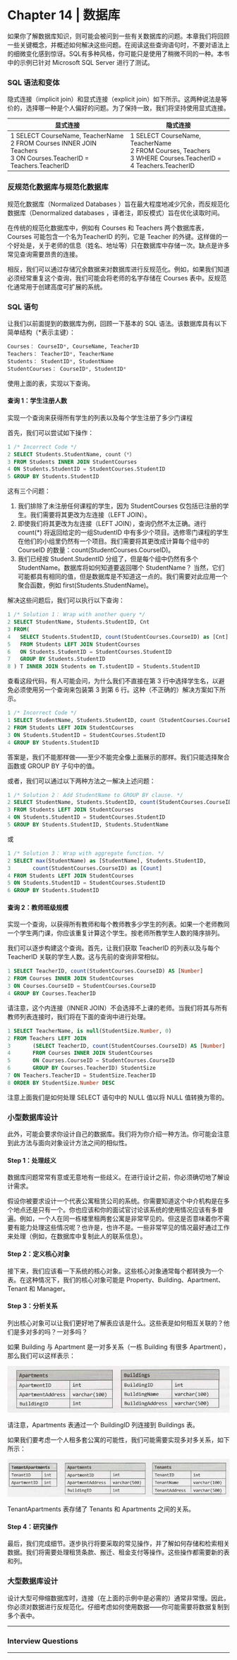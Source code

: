 # Chapter 14 | 数据库

如果你了解数据库知识，则可能会被问到一些有关数据库的问题。本章我们将回顾一些关键概念，并概述如何解决这些问题。在阅读这些查询语句时，不要对语法上的细微变化感到惊讶。SQL有多种风格，你可能只是使用了稍微不同的一种。本书中的示例已针对 Microsoft SQL Server 进行了测试。

### SQL 语法和变体

隐式连接（implicit join）和显式连接（explicit join）如下所示。这两种说法是等价的，选择哪一种是个人偏好的问题。为了保持一致，我们将坚持使用显式连接。

| 显式连接                                                     | 隐式连接                                                     |
| ------------------------------------------------------------ | ------------------------------------------------------------ |
| 1 SELECT CourseName, TeacherName <br/>2 FROM Courses INNER JOIN Teachers<br/>3 ON Courses.TeacherID = Teachers.TeacherID | 1 SELECT CourseName, TeacherName<br/>2 FROM   Courses, Teachers<br/>3 WHERE Courses.TeacherID =<br/>4               Teachers.TeacherID |

### 反规范化数据库与规范化数据库

规范化数据库（Normalized Databases ）旨在最大程度地减少冗余，而反规范化数据库（Denormalized databases ，译者注，即反模式）旨在优化读取时间。

在传统的规范化数据库中，例如有 Courses 和 Teachers 两个数据库表，Courses 可能包含一个名为TeacherID 的列，它是 Teacher 的外键。这样做的一个好处是，关于老师的信息（姓名、地址等）只在数据库中存储一次。缺点是许多常见查询需要昂贵的连接。

相反，我们可以通过存储冗余数据来对数据库进行反规范化。例如，如果我们知道必须经常重复这个查询，我们可能会将老师的名字存储在 Courses 表中。反规范化通常用于创建高度可扩展的系统。

### SQL 语句

让我们以前面提到的数据库为例，回顾一下基本的 SQL 语法。该数据库具有以下简单结构（*表示主键）：

```sql
Courses： CourseID*, CourseName, TeacherID 
Teachers： TeacherID*, TeacherName 
Students： StudentID*, StudentName
StudentCourses： CourseID*, StudentID*
```

使用上面的表，实现以下查询。

#### 查询 1：学生注册人数

实现一个查询来获得所有学生的列表以及每个学生注册了多少门课程

首先，我们可以尝试如下操作：

```sql
1 /* Incorrect Code */
2 SELECT Students.StudentName, count（*）
3 FROM Students INNER JOIN StudentCourses
4 ON Students.StudentID = StudentCourses.StudentID 
5 GROUP BY Students.StudentID
```

这有三个问题：

1. 我们排除了未注册任何课程的学生，因为 StudentCourses 仅包括已注册的学生。我们需要将其更改为左连接（LEFT JOIN）。
2. 即使我们将其更改为左连接（LEFT JOIN），查询仍然不太正确。进行 count(*) 将返回给定的一组StudentID 中有多少个项目。选修零门课程的学生在他们的小组里仍然有一个项目。我们需要将其更改成计算每个组中的 CourseID 的数量：count(StudentCourses.CourseID)。
3. 我们已经按 Student.StudentID 分组了，但是每个组中仍然有多个 StudentName。数据库将如何知道要返回哪个 StudentName？ 当然，它们可能都具有相同的值，但是数据库是不知道这一点的。我们需要对此应用一个聚合函数，例如 first(Students.StudentName)。

解决这些问题后，我们可以执行以下查询：

```sql
1 /* Solution 1： Wrap with another query */
2 SELECT StudentName, Students.StudentID, Cnt
3 FROM(
4 	SELECT Students.StudentID, count(StudentCourses.CourseID) as [Cnt]
5 	FROM Students LEFT JOIN StudentCourses
6 	ON Students.StudentID = StudentCourses.StudentID
7 	GROUP BY Students.StudentID
8 ) T INNER JOIN Students on T.studentID = Students.StudentID
```

查看这段代码，有人可能会问，为什么我们不直接在第 3 行中选择学生名，以避免必须使用另一个查询来包装第 3 到第 6 行。这种（不正确的）解决方案如下所示。

```sql
1 /* Incorrect Code */
1 SELECT StudentName, Students.StudentID, count（StudentCourses.CourseID） as [Cnt]
2 FROM Students LEFT JOIN StudentCourses
3 ON Students.StudentID = StudentCourses.StudentID
4 GROUP BY Students.StudentID
```

答案是，我们不能那样做——至少不能完全像上面展示的那样。我们只能选择聚合函数或 GROUP BY 子句中的值。

或者，我们可以通过以下两种方法之一解决上述问题：

```sql
1 /* Solution 2： Add StudentName to GROUP BY clause. */
2 SELECT StudentName, Students.StudentID, count(StudentCourses.CourseID) as [Cnt]
3 FROM Students LEFT JOIN StudentCourses
4 ON Students.StudentID = StudentCourses.StudentID
5 GROUP BY Students.StudentID, Students.StudentName
```

或

```sql
1 /* Solution 3： Wrap with aggregate function. */
2 SELECT max(StudentName) as [StudentName], Students.StudentID,
3 		count(StudentCourses.CourseID) as [Count]
4 FROM Students LEFT JOIN StudentCourses
5 ON Students.StudentID = StudentCourses.StudentID
6 GROUP BY Students.StudentID
```

#### 查询 2：教师班级规模

实现一个查询，以获得所有教师和每个教师教多少学生的列表。如果一个老师教同一个学生两门课，你应该重复计算这个学生。按老师所教学生人数的降序排列。

我们可以逐步构建这个查询。首先，让我们获取 TeacherID 的列表以及与每个 TeacherID 关联的学生人数。这与先前的查询非常相似。

```sql
1 SELECT TeacherID, count(StudentCourses.CourseID) AS [Number]
2 FROM Courses INNER JOIN StudentCourses
3 ON Courses.CourseID = StudentCourses.CourseID
4 GROUP BY Courses.TeacherID
```

请注意，这个内连接（INNER JOIN）不会选择不上课的老师。当我们将其与所有教师列表连接时，我们将在下面的查询中进行处理。

```sql
1 SELECT TeacherName, is null(StudentSize.Number, 0)
2 FROM Teachers LEFT JOIN
3 		(SELECT TeacherID, count(StudentCourses.CourseID) AS [Number]
4 		FROM Courses INNER JOIN StudentCourses
5 		ON Courses.CourseID = StudentCourses.CourseID
6 		GROUP BY Courses.TeacherID) StudentSize
7 ON Teachers.TeacherID = StudentSize.TeacherID
8 ORDER BY StudentSize.Number DESC
```

注意上面我们是如何处理 SELECT 语句中的 NULL 值以将 NULL 值转换为零的。

### 小型数据库设计

此外，可能会要求你设计自己的数据库。我们将为你介绍一种方法。你可能会注意到此方法与面向对象设计方法之间的相似性。

#### Step 1：处理歧义

数据库问题常常有意或无意地有一些歧义。在进行设计之前，你必须确切地了解设计需求。

假设你被要求设计一个代表公寓租赁公司的系统。你需要知道这个中介机构是在多个地点还是只有一个。你也应该和你的面试官讨论该系统的使用情况应该有多普遍。例如，一个人在同一栋楼里租两套公寓是非常罕见的。但这是否意味着你不需要有能力处理这些情况呢？也许是，也许不是。一些非常罕见的情况最好通过工作来处理（例如，在数据库中复制此人的联系信息）。

#### Step 2：定义核心对象

接下来，我们应该看一下系统的核心对象。这些核心对象通常每个都转换为一个表。在这种情况下，我们的核心对象可能是 Property、Building、Apartment、Tenant 和 Manager。

#### Step 3：分析关系

列出核心对象可以让我们更好地了解表应该是什么。这些表是如何相互关联的？他们是多对多的吗？一对多吗？

如果 Building 与 Apartment 是一对多关系（一栋 Building 有很多 Apartment），那么我们可以这样表示：

<div align=center><img src="img/ch14_1.png"/></div>

请注意，Apartments 表通过一个 BuildingID 列连接到 Buildings 表。

如果我们要考虑一个人租多套公寓的可能性，我们可能需要实现多对多关系，如下所示：

<div align=center><img src="img/ch14_2.png"/></div>

TenantApartments 表存储了 Tenants 和 Apartments 之间的关系。

#### Step 4：研究操作

最后，我们完成细节。逐步执行将要采取的常见操作，并了解如何存储和检索相关数据。我们将需要处理租赁条款、搬迁、租金支付等操作。这些操作都需要新的表和列。

### 大型数据库设计

设计大型可伸缩数据库时，连接（在上面的示例中是必需的）通常非常慢。因此，你必须对数据进行反规范化。仔细考虑如何使用数据——你可能需要将数据复制到多个表中。

------

### Interview Questions

------



